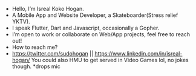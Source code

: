 - Hello, I’m Isreal Koko Hogan.
- A Mobile App and Website Developer, a Skateboarder(Stress relief YKTV).
- I speak Flutter, Dart and Javascript, occasionally a Gopher.
- I’m open to work or collaborate on Web/App projects, feel free to reach out! 
- How to reach me?
- https://twitter.com/sudohogan || https://www.linkedin.com/in/isreal-hogan/
You could also HMU to get served in Video Games lol, no jokes though. 
*drops mic

